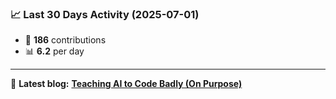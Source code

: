 <!--START_STATS-->
### 📈 Last 30 Days Activity (2025-07-01)  
- 🧮 **186** contributions  
- 📊 **6.2** per day
---
📝 **Latest blog:** [**Teaching AI to Code Badly (On Purpose)**](https://andriak.com/blog/badly-trained-ai)
<!--END_STATS-->
